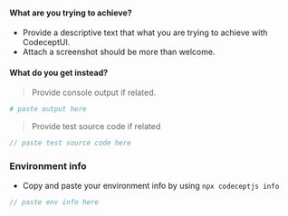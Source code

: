 #### What are you trying to achieve?

- Provide a descriptive text that what you are trying to achieve with CodeceptUI.
- Attach a screenshot should be more than welcome.

#### What do you get instead?

> Provide console output if related.

```bash
# paste output here
```

> Provide test source code if related

```js
// paste test source code here
```

### Environment info

- Copy and paste your environment info by using `npx codeceptjs info`

```js
// paste env info here
```